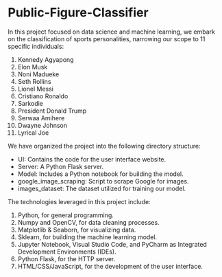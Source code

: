 # Public-Figure-Classifier
In this project focused on data science and machine learning, we embark on the classification of sports personalities, narrowing our scope to 11 specific individuals:
1. Kennedy Agyapong
2. Elon Musk
3. Noni Madueke
4. Seth Rollins
5. Lionel Messi
6. Cristiano Ronaldo
7. Sarkodie
8. President Donald Trump
9. Serwaa Amihere
10. Dwayne Johnson
11. Lyrical Joe

We have organized the project into the following directory structure:
- UI: Contains the code for the user interface website.
- Server: A Python Flask server.
- Model: Includes a Python notebook for building the model.
- google_image_scraping: Script to scrape Google for images.
- images_dataset: The dataset utilized for training our model.

The technologies leveraged in this project include:
1. Python, for general programming.
2. Numpy and OpenCV, for data cleaning processes.
3. Matplotlib & Seaborn, for visualizing data.
4. Sklearn, for building the machine learning model.
5. Jupyter Notebook, Visual Studio Code, and PyCharm as Integrated Development Environments (IDEs).
6. Python Flask, for the HTTP server.
7. HTML/CSS/JavaScript, for the development of the user interface.
